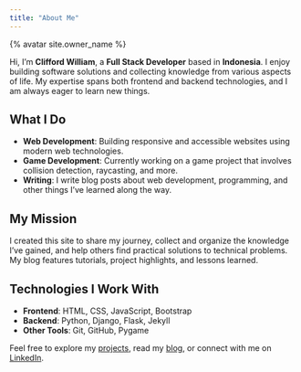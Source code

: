 ```yaml
---
title: "About Me"
---
```


{% avatar site.owner_name %}

Hi, I’m **Clifford William**, a **Full Stack Developer** based in **Indonesia**. I enjoy building software solutions and collecting knowledge from various aspects of life. My expertise spans both frontend and backend technologies, and I am always eager to learn new things.

## What I Do

- **Web Development**: Building responsive and accessible websites using modern web technologies.
- **Game Development**: Currently working on a game project that involves collision detection, raycasting, and more.
- **Writing**: I write blog posts about web development, programming, and other things I’ve learned along the way.

## My Mission

I created this site to share my journey, collect and organize the knowledge I’ve gained, and help others find practical solutions to technical problems. My blog features tutorials, project highlights, and lessons learned.

## Technologies I Work With

- **Frontend**: HTML, CSS, JavaScript, Bootstrap
- **Backend**: Python, Django, Flask, Jekyll
- **Other Tools**: Git, GitHub, Pygame

Feel free to explore my [projects](/projects), read my [blog](/blog), or connect with me on [LinkedIn](https://my.linkedin.com/in/clifford-william-05bb4220b).
